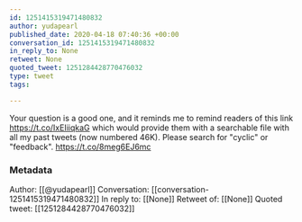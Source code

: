 ```yaml
---
id: 1251415319471480832
author: yudapearl
published_date: 2020-04-18 07:40:36 +00:00
conversation_id: 1251415319471480832
in_reply_to: None
retweet: None
quoted_tweet: 1251284428770476032
type: tweet
tags:

---
```


Your question is a good one, and it reminds me to remind readers of this link https://t.co/IxEIiiqkaG which would provide them with a searchable file with all my past tweets (now numbered 46K). Please search for "cyclic" or "feedback". https://t.co/8meg6EJ6mc

### Metadata

Author: [[@yudapearl]]
Conversation: [[conversation-1251415319471480832]]
In reply to: [[None]]
Retweet of: [[None]]
Quoted tweet: [[1251284428770476032]]
